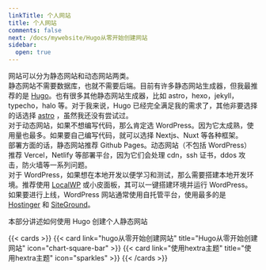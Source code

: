 ```yaml
---
linkTitle: 个人网站
title: 个人网站
comments: false
next: /docs/mywebsite/Hugo从零开始创建网站
sidebar:
  open: true
---
```

网站可以分为静态网站和动态网站两类。
<br/>
静态网站不需要数据库，也就不需要后端。目前有许多静态网站生成器，但我最推荐的是 [Hugo](https://github.com/gohugoio/hugo)。也有很多其他静态网站生成器，比如 astro，hexo，jekyll，typecho，halo 等。对于我来说，Hugo 已经完全满足我的需求了，其他非要选择的话选择 [astro](https://github.com/withastro/astro) ，虽然我还没有尝试过。
<br/>
对于动态网站，如果不想编写代码，那么肯定选 WordPress。因为它太成熟，使用量也最多。如果要自己编写代码，就可以选择 Nextjs、Nuxt 等各种框架。
<br/>
部署方面的话，静态网站推荐 Github Pages。动态网站（不包括 WordPress）推荐 Vercel，Netlify 等部署平台，因为它们会处理 cdn，ssh 证书，ddos 攻击，防火墙等一系列问题。
<br/>
对于 WordPress，如果想在本地开发以便学习和测试，那么需要搭建本地开发环境。推荐使用 [LocalWP](https://localwp.com/) 或小皮面板，其可以一键搭建环境并运行 WordPress。如果要进行上线，WordPress 网站通常使用自托管平台，使用最多的是 [Hostinger](https://www.hostinger.com) 和 [SiteGround](https://world.siteground.com/)。


本部分讲述如何使用 Hugo 创建个人静态网站

<!--more-->

{{< cards >}}
  {{< card link="hugo从零开始创建网站" title="Hugo从零开始创建网站" icon="chart-square-bar" >}}
  {{< card link="使用hextra主题" title="使用hextra主题" icon="sparkles" >}}
{{< /cards >}}